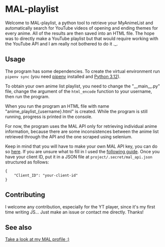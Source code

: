 # MAL-playlist
Welcome to MAL-playlist, a python tool to retrieve your MyAnimeList and automatically search for YouTube videos of opening and ending themes for every anime. All of the results are then saved into an HTML file. The hope was to directly make a YouTube playlist but that would require working with the YouTube API and I am really not bothered to do it ._.

## Usage
The program has some dependencies. To create the virtual environment run `pipenv sync` (you need [pipenv](https://pypi.org/project/pipenv/) installed and [Python 3.12](https://www.python.org/downloads/)).

To obtain your own anime list playlist, you need to change the "\_\_main\_\_.py" file, change the argument of the `html_encode` function to your username, then run the program.

When you run the program an HTML file with name "anime_playlist_{username}.html" is created. While the program is still running, progress is printed in the console.

For now, the program uses the MAL API only for retrieving individual anime information, because there are some inconsistences between the anime list retrieved through the API and the one scraped using selenium.

Keep in mind that you will have to make your own MAL API key, you can do so [here](https://myanimelist.net/apiconfig). If you are unsure what to fill in I used the [following guide](https://myanimelist.net/forum/?topicid=1973141). Once you have your client ID, put it in a JSON file at `project/.secret/mal_api.json` structured as follows:
```
{
    "Client_ID": "your-client-id"
}
```

## Contributing
I welcome any contribution, especially for the YT player, since it's my first time writing JS... Just make an issue or contact me directly. Thanks!

## See also
[Take a look at my MAL profile :)](https://myanimelist.net/profile/mik2003)
